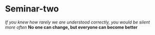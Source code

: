 # Seminar-two

*If you knew how rarely we are understood correctly, you would be silent more often*
**No one can change, but everyone can become better**